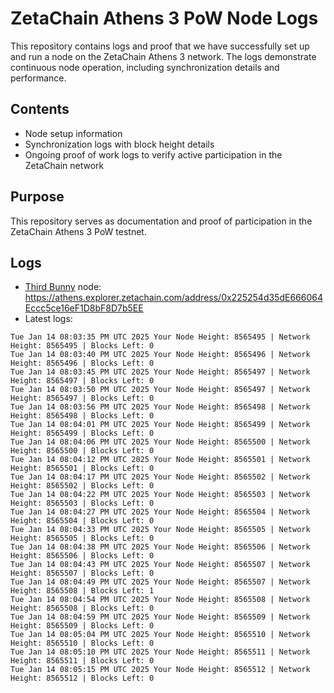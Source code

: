 # ZetaChain Athens 3 PoW Node Logs
This repository contains logs and proof that we have successfully set up and run a node on the ZetaChain Athens 3 network. The logs demonstrate continuous node operation, including synchronization details and performance.

## Contents
- Node setup information
- Synchronization logs with block height details
- Ongoing proof of work logs to verify active participation in the ZetaChain network

## Purpose
This repository serves as documentation and proof of participation in the ZetaChain Athens 3 PoW testnet.

## Logs

- [Third Bunny](https://thirdbunny.xyz/) node: https://athens.explorer.zetachain.com/address/0x225254d35dE666064Eccc5ce16eF1D8bF8D7b5EE
- Latest logs:
```
Tue Jan 14 08:03:35 PM UTC 2025 Your Node Height: 8565495 | Network Height: 8565495 | Blocks Left: 0
Tue Jan 14 08:03:40 PM UTC 2025 Your Node Height: 8565496 | Network Height: 8565496 | Blocks Left: 0
Tue Jan 14 08:03:45 PM UTC 2025 Your Node Height: 8565497 | Network Height: 8565497 | Blocks Left: 0
Tue Jan 14 08:03:50 PM UTC 2025 Your Node Height: 8565497 | Network Height: 8565497 | Blocks Left: 0
Tue Jan 14 08:03:56 PM UTC 2025 Your Node Height: 8565498 | Network Height: 8565498 | Blocks Left: 0
Tue Jan 14 08:04:01 PM UTC 2025 Your Node Height: 8565499 | Network Height: 8565499 | Blocks Left: 0
Tue Jan 14 08:04:06 PM UTC 2025 Your Node Height: 8565500 | Network Height: 8565500 | Blocks Left: 0
Tue Jan 14 08:04:12 PM UTC 2025 Your Node Height: 8565501 | Network Height: 8565501 | Blocks Left: 0
Tue Jan 14 08:04:17 PM UTC 2025 Your Node Height: 8565502 | Network Height: 8565502 | Blocks Left: 0
Tue Jan 14 08:04:22 PM UTC 2025 Your Node Height: 8565503 | Network Height: 8565503 | Blocks Left: 0
Tue Jan 14 08:04:27 PM UTC 2025 Your Node Height: 8565504 | Network Height: 8565504 | Blocks Left: 0
Tue Jan 14 08:04:33 PM UTC 2025 Your Node Height: 8565505 | Network Height: 8565505 | Blocks Left: 0
Tue Jan 14 08:04:38 PM UTC 2025 Your Node Height: 8565506 | Network Height: 8565506 | Blocks Left: 0
Tue Jan 14 08:04:43 PM UTC 2025 Your Node Height: 8565507 | Network Height: 8565507 | Blocks Left: 0
Tue Jan 14 08:04:49 PM UTC 2025 Your Node Height: 8565507 | Network Height: 8565508 | Blocks Left: 1
Tue Jan 14 08:04:54 PM UTC 2025 Your Node Height: 8565508 | Network Height: 8565508 | Blocks Left: 0
Tue Jan 14 08:04:59 PM UTC 2025 Your Node Height: 8565509 | Network Height: 8565509 | Blocks Left: 0
Tue Jan 14 08:05:04 PM UTC 2025 Your Node Height: 8565510 | Network Height: 8565510 | Blocks Left: 0
Tue Jan 14 08:05:10 PM UTC 2025 Your Node Height: 8565511 | Network Height: 8565511 | Blocks Left: 0
Tue Jan 14 08:05:15 PM UTC 2025 Your Node Height: 8565512 | Network Height: 8565512 | Blocks Left: 0
```
